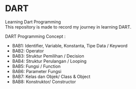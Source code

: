 # DART
Learning Dart Programming </br>
This repository is made to record my journey in learning DART.

DART Programming Concept :
- BAB1: Identifier, Variable, Konstanta, Tipe Data / Keyword
- BAB2: Operator
- BAB3: Struktur Pemilihan / Decision
- BAB4: Struktur Perulangan / Looping
- BAB5: Fungsi / Function
- BAB6: Parameter Fungsi
- BAB7: Kelas dan Objek/ Class & Object
- BAB8: Konstruktor/ Constructor
